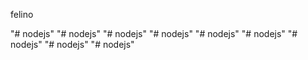 felino

"# nodejs" 
"# nodejs" 
"# nodejs" 
"# nodejs" 
"# nodejs" 
"# nodejs" 
"# nodejs" 
"# nodejs" 
"# nodejs" 
